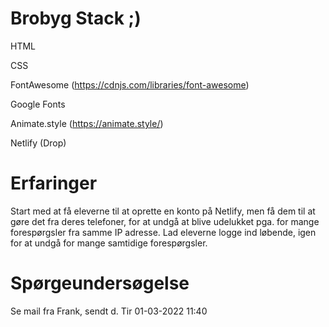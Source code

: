 # Brobyg Stack ;)

HTML

CSS

FontAwesome (https://cdnjs.com/libraries/font-awesome)

Google Fonts

Animate.style (https://animate.style/)

Netlify (Drop) 

# Erfaringer
Start med at få eleverne til at oprette en konto på Netlify, men få dem til at gøre det fra deres telefoner, for at undgå at blive udelukket pga. for mange forespørgsler fra samme IP adresse. Lad eleverne logge ind løbende, igen for at undgå for mange samtidige forespørgsler.

# Spørgeundersøgelse
Se mail fra Frank, sendt d. Tir 01-03-2022 11:40


